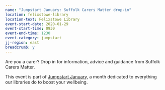 ```yaml
---
name: "Jumpstart January: Suffolk Carers Matter drop-in"
location: felixstowe-library
location-text: Felixstowe Library
event-start-date: 2020-01-29
event-start-time: 0930
event-end-time: 1230
event-category: jumpstart
jj-region: east
breadcrumb: y
---
```


Are you a carer? Drop in for information, advice and guidance from Suffolk Carers Matter.

This event is part of [Jumpstart January](/jumpstart-january/), a month dedicated to everything our libraries do to boost your wellbeing.

